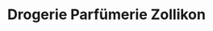 ---
title: "Drogerie Parfümerie Zollikon"
url: /zollikon/drogerie-parfuemerie-zollikon/
shop: Drogerie
---